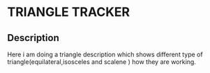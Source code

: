 # TRIANGLE TRACKER
## Description
Here i am doing a triangle description which shows different type of triangle(equilateral,isosceles and scalene ) how they are working.
